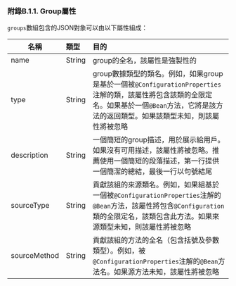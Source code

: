 ### 附錄B.1.1. Group屬性

`groups`數組包含的JSON對象可以由以下屬性組成：

|名稱|類型|目的|
|----|:----|:----|
|name|String|group的全名，該屬性是強製性的|
|type|String|group數據類型的類名。例如，如果group是基於一個被`@ConfigurationProperties`注解的類，該屬性將包含該類的全限定名。如果基於一個`@Bean`方法，它將是該方法的返回類型。如果該類型未知，則該屬性將被忽略|
|description|String|一個簡短的group描述，用於展示給用戶。如果沒有可用描述，該屬性將被忽略。推薦使用一個簡短的段落描述，第一行提供一個簡潔的總結，最後一行以句號結尾|
|sourceType|String|貢獻該組的來源類名。例如，如果組基於一個被`@ConfigurationProperties`注解的`@Bean`方法，該屬性將包含`@Configuration`類的全限定名，該類包含此方法。如果來源類型未知，則該屬性將被忽略|
|sourceMethod|String|貢獻該組的方法的全名（包含括號及參數類型）。例如，被`@ConfigurationProperties`注解的`@Bean`方法名。如果源方法未知，該屬性將被忽略|
